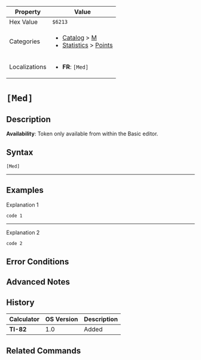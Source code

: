 | Property      | Value |
|---------------|-------|
| Hex Value     | `$6213`|
| Categories    | <ul><li>[Catalog](<../categories/Catalog.md>) > [M](<../categories/Catalog.md#M>)</li><li>[Statistics](<../categories/Statistics.md>) > [Points](<../categories/Statistics.md#Points>)</li></ul> |
| Localizations | <ul><li><b>FR</b>: `[Med]`</li></ul> |

# `[Med]`

## Description



<b>Availability</b>: Token only available from within the Basic editor.

## Syntax
`[Med]`

<hr>

## Examples

Explanation 1
```ti-basic
code 1
```
---
Explanation 2
```ti-basic
code 2
```

## Error Conditions


## Advanced Notes


## History
| Calculator | OS Version | Description |
|------------|------------|-------------|
| <b>TI-82</b> | 1.0 | Added

## Related Commands

    